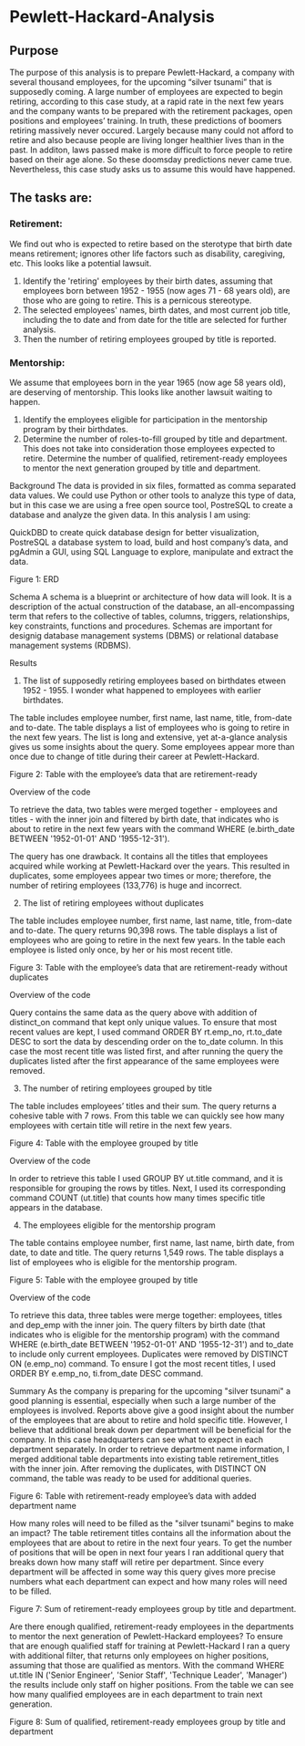 # Pewlett-Hackard-Analysis
## Purpose
The purpose of this analysis is to prepare Pewlett-Hackard, a company with several thousand employees, for the upcoming “silver tsunami” that is supposedly coming. A large number of employees are expected to begin retiring, according to this case study, at a rapid rate in the next few years and the company wants to be prepared with the retirement packages, open positions and employees’ training. In truth, these predictions of boomers retiring massively never occured. Largely because many could not afford to retire and also because people are living longer healthier lives than in the past. In additon, laws passed make is more difficult to force people to retire based on their age alone. So these doomsday predictions never came true. Nevertheless, this case study asks us to assume this would have happened.  

## The tasks are:

### Retirement: 
We find out who is expected to retire based on the sterotype that birth date means retirement; ignores other life factors such as disability, caregiving, etc. This looks like a potential lawsuit.
1. Identify the 'retiring' employees by their birth dates, assuming that employees born between 1952 - 1955 (now ages 71 - 68 years old), are those who are going to retire. This is a pernicous stereotype.
2. The selected employees' names, birth dates, and most current job title, including the to date and from date for the title are selected for further analysis.
3. Then the number of retiring employees grouped by title is reported.

### Mentorship: 
We assume that employees born in the year 1965 (now age 58 years old), are deserving of mentorship. This looks like another lawsuit waiting to happen.
1. Identify the employees eligible for participation in the mentorship program by their birthdates. 
2. Determine the number of roles-to-fill grouped by title and department. This does not take into consideration those employees expected to retire.
Determine the number of qualified, retirement-ready employees to mentor the next generation grouped by title and department.


Background
The data is provided in six files, formatted as comma separated data values. We could use Python or other tools to analyze this type of data, but in this case we are using a free open source tool, PostreSQL to create a database and analyze the given data. In this analysis I am using:

QuickDBD to create quick database design for better visualization,
PostreSQL a database system to load, build and host company’s data, and
pgAdmin a GUI, using SQL Language to explore, manipulate and extract the data.



Figure 1: ERD

Schema A schema is a blueprint or architecture of how data will look. It is a description of the actual construction of the database, an all-encompassing term that refers to the collective of tables, columns, triggers, relationships, key constraints, functions and procedures. Schemas are important for designig database management systems (DBMS) or relational database management systems (RDBMS).

Results
1. The list of supposedly retiring employees based on birthdates etween 1952 - 1955. I wonder what happened to employees with earlier birthdates.

The table includes employee number, first name, last name, title, from-date and to-date.
The table displays a list of employees who is going to retire in the next few years.
The list is long and extensive, yet at-a-glance analysis gives us some insights about the query. Some employees appear more than once due to change of title during their career at Pewlett-Hackard.


Figure 2: Table with the employee’s data that are retirement-ready

Overview of the code

To retrieve the data, two tables were merged together - employees and titles - with the inner join and filtered by birth date, that indicates who is about to retire in the next few years with the command WHERE (e.birth_date BETWEEN '1952-01-01' AND '1955-12-31').

The query has one drawback. It contains all the titles that employees acquired while working at Pewlett-Hackard over the years. This resulted in duplicates, some employees appear two times or more; therefore, the number of retiring employees (133,776) is huge and incorrect.

2. The list of retiring employees without duplicates

The table includes employee number, first name, last name, title, from-date and to-date.
The query returns 90,398 rows.
The table displays a list of employees who are going to retire in the next few years.
In the table each employee is listed only once, by her or his most recent title.


Figure 3: Table with the employee’s data that are retirement-ready without duplicates

Overview of the code

Query contains the same data as the query above with addition of distinct_on command that kept only unique values. To ensure that most recent values are kept, I used command ORDER BY rt.emp_no, rt.to_date DESC to sort the data by descending order on the to_date column. In this case the most recent title was listed first, and after running the query the duplicates listed after the first appearance of the same employees were removed.

3. The number of retiring employees grouped by title

The table includes employees’ titles and their sum.
The query returns a cohesive table with 7 rows.
From this table we can quickly see how many employees with certain title will retire in the next few years.


Figure 4: Table with the employee grouped by title

Overview of the code

In order to retrieve this table I used GROUP BY ut.title command, and it is responsible for grouping the rows by titles. Next, I used its corresponding command COUNT (ut.title) that counts how many times specific title appears in the database.

4. The employees eligible for the mentorship program

The table contains employee number, first name, last name, birth date, from date, to date and title.
The query returns 1,549 rows.
The table displays a list of employees who is eligible for the mentorship program.


Figure 5: Table with the employee grouped by title

Overview of the code

To retrieve this data, three tables were merge together: employees, titles and dep_emp with the inner join. The query filters by birth date (that indicates who is eligible for the mentorship program) with the command WHERE (e.birth_date BETWEEN '1952-01-01' AND '1955-12-31') and to_date to include only current employees. Duplicates were removed by DISTINCT ON (e.emp_no) command. To ensure I got the most recent titles, I used ORDER BY e.emp_no, ti.from_date DESC command.



Summary
As the company is preparing for the upcoming "silver tsunami" a good planning is essential, especially when such a large number of the employees is involved. Reports above give a good insight about the number of the employees that are about to retire and hold specific title. However, I believe that additional break down per department will be beneficial for the company. In this case headquarters can see what to expect in each department separately. In order to retrieve department name information, I merged additional table departments into existing table retirement_titles with the inner join. After removing the duplicates, with DISTINCT ON command, the table was ready to be used for additional queries.



Figure 6: Table with retirement-ready employee’s data with added department name



How many roles will need to be filled as the "silver tsunami" begins to make an impact?
The table retirement titles contains all the information about the employees that are about to retire in the next four years. To get the number of positions that will be open in next four years I ran additional query that breaks down how many staff will retire per department. Since every department will be affected in some way this query gives more precise numbers what each department can expect and how many roles will need to be filled.



Figure 7: Sum of retirement-ready employees group by title and department.


Are there enough qualified, retirement-ready employees in the departments to mentor the next generation of Pewlett-Hackard employees?
To ensure that are enough qualified staff for training at Pewlett-Hackard I ran a query with additional filter, that returns only employees on higher positions, assuming that those are qualified as mentors. With the command WHERE ut.title IN ('Senior Engineer', 'Senior Staff', 'Technique Leader', 'Manager') the results include only staff on higher positions. From the table we can see how many qualified employees are in each department to train next generation.



Figure 8: Sum of qualified, retirement-ready employees group by title and department
